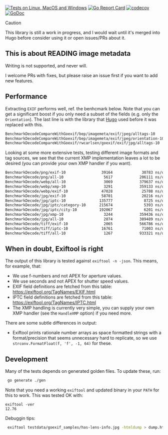 [![Tests on Linux, MacOS and Windows](https://github.com/bep/imagemeta/workflows/Test/badge.svg)](https://github.com/bep/imagemeta/actions?query=workflow:Test)
[![Go Report Card](https://goreportcard.com/badge/github.com/bep/imagemeta)](https://goreportcard.com/report/github.com/bep/imagemeta)
[![codecov](https://codecov.io/gh/bep/imagemeta/branch/main/graph/badge.svg)](https://codecov.io/gh/bep/imagemeta)
[![GoDoc](https://godoc.org/github.com/bep/imagemeta?status.svg)](https://godoc.org/github.com/bep/imagemeta)

> [!CAUTION]
> This library is still a work in progress, and I would wait until it's merged into Hugo before consider using it or open issues/PRs about it.

## This is about READING image metadata

Writing is not supported, and never will.

I welcome PRs with fixes, but please raise an issue first if you want to add new features.

## Performance

Extracting `EXIF` performs well, ref. the benhcmark below. Note that you can get a significant boost if you only need a subset of the fields (e.g. only the `Orientation`). The last line is with the library that [Hugo](https://github.com/gohugoio/hugo) used before it was replaced with this.

```bash
BenchmarkDecodeCompareWithGoexif/bep/imagemeta/exif/jpeg/alltags-10                62474             19054 ns/op            4218 B/op        188 allocs/op
BenchmarkDecodeCompareWithGoexif/bep/imagemeta/exif/jpeg/orientation-10           309145              3723 ns/op             352 B/op          8 allocs/op
BenchmarkDecodeCompareWithGoexif/rwcarlsen/goexif/exif/jpg/alltags-10              21987             50195 ns/op          175548 B/op        812 allocs/op
```

Looking at some more extensive tests, testing different image formats and tag sources, we see that the current XMP implementation leaves a lot to be desired (you can provide your own XMP handler if you want). 

```bash
BenchmarkDecode/png/exif-10                39164             30783 ns/op            4231 B/op        189 allocs/op
BenchmarkDecode/png/all-10                  5617            206111 ns/op           48611 B/op        310 allocs/op
BenchmarkDecode/webp/all-10                 3069            379637 ns/op          144181 B/op       2450 allocs/op
BenchmarkDecode/webp/xmp-10                 3291            359133 ns/op          139991 B/op       2265 allocs/op
BenchmarkDecode/webp/exif-10               47028             25788 ns/op            4255 B/op        191 allocs/op
BenchmarkDecode/jpg/exif-10                58701             20216 ns/op            4223 B/op        188 allocs/op
BenchmarkDecode/jpg/iptc-10               135777              8725 ns/op            1562 B/op         80 allocs/op
BenchmarkDecode/jpg/iptc/category-10      215674              5393 ns/op             456 B/op         15 allocs/op
BenchmarkDecode/jpg/iptc/city-10          192067              6201 ns/op             553 B/op         17 allocs/op
BenchmarkDecode/jpg/xmp-10                  3244            359436 ns/op          139861 B/op       2263 allocs/op
BenchmarkDecode/jpg/all-10                  2874            389489 ns/op          145700 B/op       2523 allocs/op
BenchmarkDecode/tiff/exif-10                2065            566786 ns/op          214089 B/op        282 allocs/op
BenchmarkDecode/tiff/iptc-10               16761             71003 ns/op            2603 B/op        133 allocs/op
BenchmarkDecode/tiff/all-10                 1267            933321 ns/op          356878 B/op       2668 allocs/op
```

## When in doubt, Exiftool is right

The output of this library is tested against `exiftool -n -json`. This means, for example, that:

*  We use f-numbers and not APEX for aperture values.
*  We use seconds and not APEX for shutter speed values.
*  EXIF field definitions are fetched from this table:  https://exiftool.org/TagNames/EXIF.html
*  IPTC field definitions are fetched from this table:  https://exiftool.org/TagNames/IPTC.html
*  The XMP handling is currently very simple, you can supply your own XMP handler (see the `HandleXMP` option) if you need more.

There are some subtle differences in output:

* Exiftool prints rationale number arrays as space formatted strings with a format/precision that seems unnecessary hard to replicate, so we use `strconv.FormatFloat(f, 'f', -1, 64)` for these.

## Development

Many of the tests depends on generated golden files. To update these, run:

```bash
 go generate ./gen
```

Note that you need a working `exiftool` and updated binary in your `PATH` for this to work. This was tested OK with:

```
exiftool -ver
12.76
```

Debuggin tips:

```bash
 exiftool testdata/goexif_samples/has-lens-info.jpg -htmldump > dump.html
 ```